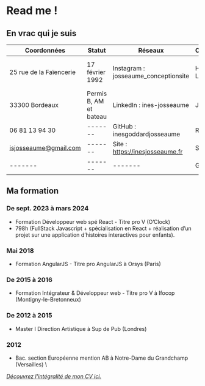 # Read me !

## En vrac qui je suis
|Coordonnées |Statut |Réseaux |Compétences |Langues |Savoir-être |Activités|
|-------|-------|-------|-------|-------|-------|-------|
|25 rue de la Faïencerie|17 février 1992|Instagram : josseaume_conceptionsite|Html, Sass, Less|Anglais : B2|Travail d’équipe|Bénévolat Croquette et Macadam|
|33300 Bordeaux|Permis B, AM et bateau|LinkedIn : ines-josseaume|JavaScript|Espagnol : B1|Organisation|Sport en salle
|06 81 13 94 30|-------|GitHub : inesgoddardjosseaume|React, Redux|-------|Créativité|-------|Courses à pieds|Lecture autobiographies et théologie
|isjosseaume@gmail.com|-------|Site : https://inesjosseaume.fr|Semantic UI|-------|Curiosité|-------|
|-------|-------|-------|Git|-------|Persévérance|-------|

## Ma formation

### De sept. 2023 à mars 2024
+ Formation Développeur web spé React - Titre pro V (O’Clock)
+ 798h (FullStack Javascript + spécialisation en React + réalisation d’un projet sur une application d’histoires interactives pour enfants).

### Mai 2018
+ Formation AngularJS - Titre pro AngularJS à Orsys (Paris)

### De 2015 à 2016
+ Formation Intégrateur & Développeur web - Titre pro V à Ifocop (Montigny-le-Bretonneux)

### De 2012 à 2015
+ Master I Direction Artistique à Sup de Pub (Londres)

### 2012
+ Bac. section Européenne mention AB à Notre-Dame du Grandchamp (Versailles) \

*<a href="/presentation">Découvrez l'intégralité de mon CV ici.</a>*
